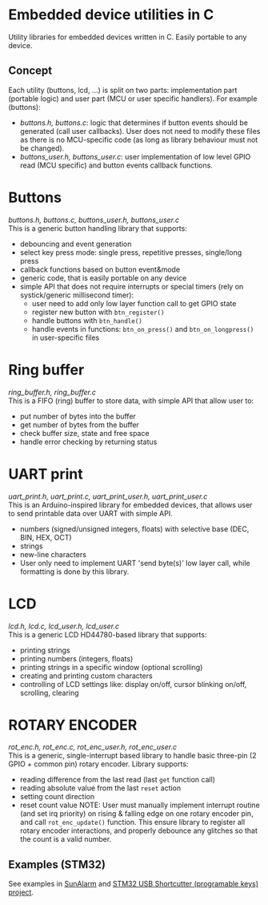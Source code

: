 # Embedded device utilities in C
Utility libraries for embedded devices written in C. Easily portable to any device.

## Concept
Each utility (buttons, lcd, ...) is split on two parts: implementation part (portable logic) and user part (MCU or user specific handlers). For example (buttons):
* _buttons.h, buttons.c_: logic that determines if button events should be generated (call user callbacks). User does not need to modify these files as there is no MCU-specific code (as long as library behaviour must not be changed).  
* _buttons_user.h, buttons_user.c_: user implementation of low level GPIO read (MCU specific) and button events callback functions.  

# Buttons  
_buttons.h, buttons.c, buttons_user.h, buttons_user.c_  
This is a generic button handling library that supports:
* debouncing and event generation
* select key press mode: single press, repetitive presses, single/long press
* callback functions based on button event&mode
* generic code, that is easily portable on any device
* simple API that does not require interrupts or special timers (rely on systick/generic millisecond timer):
    * user need to add only low layer function call to get GPIO state
    * register new button with `btn_register()`
    * handle buttons with `btn_handle()`
    * handle events in functions: `btn_on_press()` and `btn_on_longpress()` in user-specific files

# Ring buffer  
_ring_buffer.h, ring_buffer.c_  
This is a FIFO (ring) buffer to store data, with simple API that allow user to:
* put number of bytes into the buffer
* get number of bytes from the buffer
* check buffer size, state and free space
* handle error checking by returning status

# UART print
_uart_print.h, uart_print.c, uart_print_user.h, uart_print_user.c_  
This is an Arduino-inspired library for embedded devices, that allows user to send printable data over UART with simple API.
* numbers (signed/unsigned integers, floats) with selective base (DEC, BIN, HEX, OCT)
* strings
* new-line characters
* User only need to implement UART 'send byte(s)' low layer call, while formatting is done by this library.

# LCD
_lcd.h, lcd.c, lcd\_user.h, lcd\_user.c_  
This is a generic LCD HD44780-based library that supports:
* printing strings
* printing numbers (integers, floats)
* printing strings in a specific window (optional scrolling)
* creating and printing custom characters
* controlling of LCD settings like: display on/off, cursor blinking on/off, scrolling, clearing

# ROTARY ENCODER
_rot\_enc.h, rot\_enc.c, rot\_enc\_user.h, rot\_enc\_user.c_  
This is a generic, single-interrupt based library to handle basic three-pin (2 GPIO + common pin) rotary encoder.
Library supports: 
* reading difference from the last read (last `get` function call)
* reading absolute value from the last `reset` action
* setting count direction
* reset count value
NOTE: User must manually implement interrupt routine (and set irq priority) on rising & falling edge on one rotary encoder pin, and call `rot_enc_update()` function. 
This ensure library to register all rotary encoder interactions, and properly debounce any glitches so that the count is a valid number.

## Examples (STM32)
See examples in [SunAlarm](https://github.com/damogranlabs/SunAlarm) and [STM32 USB Shortcutter (programable keys) project](https://github.com/damogranlabs/USB-Shortcutter-based-on-STM32-and-AHK-script). 
